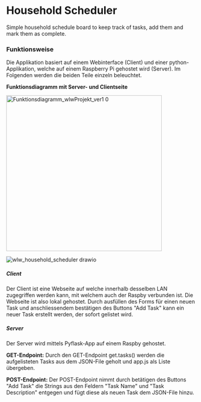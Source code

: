 # Household Scheduler

Simple household schedule board to keep track of tasks, add them and mark them as complete.

### Funktionsweise

Die Applikation basiert auf einem Webinterface (Client) und einer python-Applikation, welche auf einem Raspberry Pi gehostet wird (Server). Im Folgenden werden die beiden Teile einzeln beleuchtet.

**Funktionsdiagramm mit Server- und Clientseite**

<img width="413" alt="Funktionsdiagramm_wlwProjekt_ver1 0" src="https://github.com/user-attachments/assets/123d14a1-ac6d-4913-8d13-f0c7589a1039" />

![wlw_household_scheduler drawio](https://github.com/user-attachments/assets/740eb0d1-cf21-4a49-b8d2-690d0cf318f4)

##### Client

Der Client ist eine Webseite auf welche innerhalb desselben LAN zugegriffen werden kann, mit welchem auch der Raspby verbunden ist. Die Webseite ist also lokal gehostet. Durch ausfüllen des Forms für einen neuen Task und anschliessendem bestätigen des Buttons "Add Task" kann ein neuer Task erstellt werden, der sofort gelistet wird.

##### Server

Der Server wird mittels Pyflask-App auf einem Raspby gehostet.

**GET-Endpoint:** Durch den GET-Endpoint get.tasks() werden die aufgelisteten Tasks aus dem JSON-File geholt und app.js als Liste übergeben.

**POST-Endpoint:** Der POST-Endpoint nimmt durch betätigen des Buttons "Add Task" die Strings aus den Feldern "Task Name" und "Task Description" entgegen und fügt diese als neuen Task dem JSON-File hinzu.
